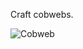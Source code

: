 Craft cobwebs.

![Cobweb](https://github.com/VanillaChai/chocolate-tweaks/blob/main/Craftable%20Cobwebs/Cobweb.png)
